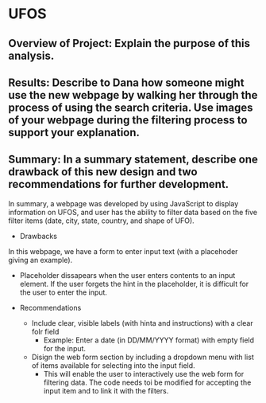 # UFOS


## Overview of Project: Explain the purpose of this analysis.



## Results: Describe to Dana how someone might use the new webpage by walking her through the process of using the search criteria. Use images of your webpage during the filtering process to support your explanation.



## Summary: In a summary statement, describe one drawback of this new design and two recommendations for further development.

In summary, a webpage was developed by using JavaScript to display information on UFOS, and user has the ability to filter data based on the five filter items (date, city, state, country, and shape of UFO). 

- Drawbacks

In this webpage, we have a form to enter input text (with a placehoder giving an example).  
  - Placeholder dissapears when the user enters contents to an input element. If the user forgets the hint in the placeholder, it is difficult for the user to enter the input. 

- Recommendations
  - Include clear, visible labels (with hinta and instructions) with a clear folr field 
    - Example: Enter a date (in DD/MM/YYYY format) with empty field for the input.
  - Disign the web form section by including a dropdown menu with list of items available for selecting into the input field. 
    - This will enable the user to interactively use the web form for filtering data. The code needs toi be modified for accepting the input item and to link it with the filters. 
